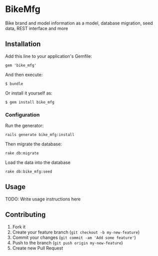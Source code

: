 # BikeMfg

Bike brand and model information as a model, database migration, seed data, REST interface and more

## Installation

Add this line to your application's Gemfile:

    gem 'bike_mfg'

And then execute:

    $ bundle

Or install it yourself as:

    $ gem install bike_mfg

### Configuration

Run the generator:

	rails generate bike_mfg:install

Then migrate the database:

	rake db:migrate

Load the data into the database

	rake db:bike_mfg:seed

## Usage

TODO: Write usage instructions here

## Contributing

1. Fork it
2. Create your feature branch (`git checkout -b my-new-feature`)
3. Commit your changes (`git commit -am 'Add some feature'`)
4. Push to the branch (`git push origin my-new-feature`)
5. Create new Pull Request
